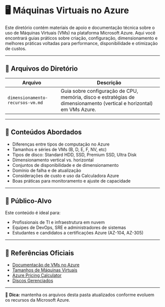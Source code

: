 # 🖥️ Máquinas Virtuais no Azure

Este diretório contém materiais de apoio e documentação técnica sobre o uso de Máquinas Virtuais (VMs) na plataforma Microsoft Azure. Aqui você encontrará guias práticos sobre criação, configuração, dimensionamento e melhores práticas voltadas para performance, disponibilidade e otimização de custos.

---

## 📁 Arquivos do Diretório

| Arquivo | Descrição |
|--------|-----------|
| `dimensionamento-recursos-vm.md` | Guia sobre configuração de CPU, memória, disco e estratégias de dimensionamento (vertical e horizontal) em VMs Azure. |

---

## 📌 Conteúdos Abordados

- Diferenças entre tipos de computação no Azure
- Tamanhos e séries de VMs (B, D, E, F, NV, etc)
- Tipos de disco: Standard HDD, SSD, Premium SSD, Ultra Disk
- Dimensionamento vertical vs. horizontal
- Conjuntos de disponibilidade e de dimensionamento
- Domínio de falha e de atualização
- Considerações de custo e uso da Calculadora Azure
- Boas práticas para monitoramento e ajuste de capacidade

---

## 🎯 Público-Alvo

Este conteúdo é ideal para:

- Profissionais de TI e infraestrutura em nuvem
- Equipes de DevOps, SRE e administradores de sistemas
- Estudantes e candidatos a certificações Azure (AZ-104, AZ-305)

---

## 🔗 Referências Oficiais

- [Documentação de VMs no Azure](https://learn.microsoft.com/pt-br/azure/virtual-machines/)
- [Tamanhos de Máquinas Virtuais](https://learn.microsoft.com/pt-br/azure/virtual-machines/sizes)
- [Azure Pricing Calculator](https://azure.microsoft.com/pt-br/pricing/calculator/)
- [Discos Gerenciados](https://learn.microsoft.com/pt-br/azure/virtual-machines/disks-types)

---

📌 **Dica:** mantenha os arquivos desta pasta atualizados conforme evoluem os recursos da Microsoft Azure.
